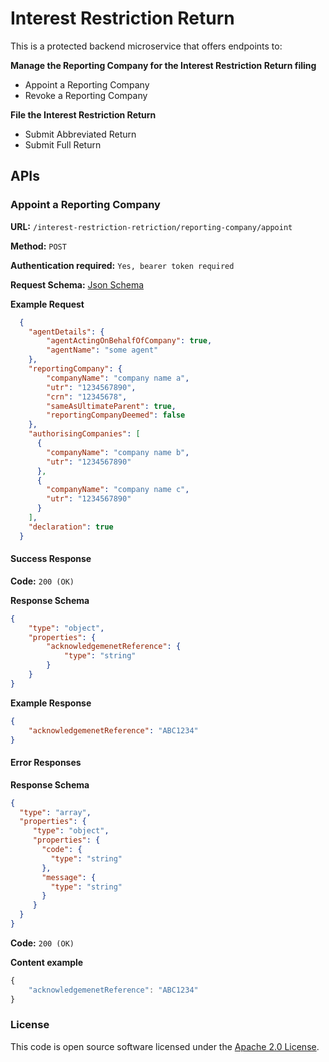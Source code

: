 
# Interest Restriction Return

This is a protected backend microservice that offers endpoints to:

**Manage the Reporting Company for the Interest Restriction Return filing**

- Appoint a Reporting Company
- Revoke a Reporting Company

**File the Interest Restriction Return**

- Submit Abbreviated Return
- Submit Full Return

## APIs

### Appoint a Reporting Company 

**URL:** `/interest-restriction-retriction/reporting-company/appoint`

**Method:** `POST`

**Authentication required:** `Yes, bearer token required`

**Request Schema:** [Json Schema](./docs/schemas/appointReportingCompanySchema.json)

**Example Request**
```json
  {
    "agentDetails": {
    	"agentActingOnBehalfOfCompany": true,
    	"agentName": "some agent"
	},
    "reportingCompany": {
    	"companyName": "company name a",
    	"utr": "1234567890",
    	"crn": "12345678",
    	"sameAsUltimateParent": true,
    	"reportingCompanyDeemed": false
    },
    "authorisingCompanies": [
      {
    	"companyName": "company name b",
    	"utr": "1234567890"
      },
      {
    	"companyName": "company name c",
    	"utr": "1234567890"
      }
    ],
    "declaration": true
  }
```

#### Success Response

**Code:** `200 (OK)`

**Response Schema**
```json
{
    "type": "object",
    "properties": {
        "acknowledgemenetReference": {
            "type": "string"
        }   
    }   
}
```

**Example Response**
```json
{
    "acknowledgemenetReference": "ABC1234"
}
```

#### Error Responses

**Response Schema**
```json
{
  "type": "array",
  "properties": {
     "type": "object",
     "properties": {
       "code": {
         "type": "string"
       },
       "message": {
         "type": "string"
       }
     }
  } 
}
```

**Code:** `200 (OK)`

**Content example**
```javascript
{
    "acknowledgemenetReference": "ABC1234"
}
```

### License

This code is open source software licensed under the [Apache 2.0 License]("http://www.apache.org/licenses/LICENSE-2.0.html").
